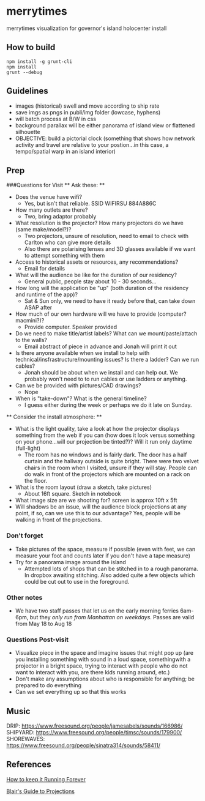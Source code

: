 # merrytimes

merrytimes visualization for governor's island holocenter install

## How to build

```
npm install -g grunt-cli
npm install
grunt --debug
```

## Guidelines
* images (historical) swell and move according to ship rate
* save imgs as pngs in publi/img folder (lowcase, hyphens)
* will batch process at B/W in css
* background parallax will be either panorama of island view or flattened silhouette
* OBJECTIVE: build a pictorial clock (something that shows how network activity and travel are relative to your postion...in this case, a tempo/spatial warp in an island interior)

## Prep
###Questions for Visit
** Ask these: **
* Does the venue have wifi?
	* Yes, but isn't that reliable. SSID WIFIRSU 884A886C
* How many outlets are there?
	* Two, bring adaptor probably
* What resolution is the projector? How many projectors do we have (same make/model?)?
	* Two projectors, unsure of resolution, need to email to check with Carlton who can give more details
	* Also there are polarising lenses and 3D glasses available if we want to attempt something with them
* Access to historical assets or resources, any recommendations?
	* Email for details
* What will the audience be like for the duration of our residency?
	* General public, people stay about 10 - 30 seconds...
* How long will the application be "up" (both duration of the residency and runtime of the app)?
	* Sat & Sun only, we need to have it ready before that, can take down ASAP after
* How much of our own hardware will we have to provide (computer? macmini?)?
	* Provide computer. Speaker provided
* Do we need to make title/artist labels? What can we mount/paste/attach to the walls?
	* Email abstract of piece in advance and Jonah will print it out
* Is there anyone available when we install to help with technical/insfrastructure/mounting issues? Is there a ladder? Can we run cables?
	* Jonah should be about when we install and can help out. We probably won't need to to run cables or use ladders or anything.
* Can we be provided with pictures/CAD drawings?
	* Nope
* When is "take-down"? What is the general timeline?
	* I guess either during the week or perhaps we do it late on Sunday.

** Consider the install atmosphere: **
* What is the light quality, take a look at how the projector displays something from the web if you can (how does it look versus something on your phone...will our projection be tinted?)? Will it run only daytime (full-light)
	* The room has no windows and is fairly dark. The door has a half curtain and the hallway outside is quite bright. There were two velvet chairs in the room when I visited, unsure if they will stay. People can do walk in front of the projectors which are mounted on a rack on the floor.
* What is the room layout (draw a sketch, take pictures)
	* About 16ft square. Sketch in notebook
* What image size are we shooting for?
	screen is approx 10ft x 5ft
* Will shadows be an issue, will the audience block projections at any point, if so, can we use this to our advantage?
	Yes, people will be walking in front of the projections.

### Don't forget
* Take pictures of the space, measure if possible (even with feet, we can measure your foot and counts later if you don't have a tape measure)
* Try for a panorama image around the island
	* Attempted lots of shops that can be stitched in to a rough panorama. In dropbox awaiting stitching. Also added quite a few objects which could be cut out to use in the foreground.

### Other notes
* We have two staff passes that let us on the early morning ferries 6am-6pm, but they *only run from Manhattan on weekdays*. Passes are valid from May 18 to Aug 18

### Questions Post-visit
* Visualize piece in the space and imagine issues that might pop up (are you installing something with sound in a loud space, somethingwith a projector in a bright space, trying to interact with people who do not want to interact with you, are there kids running around, etc.)
* Don't make any assumptions about who is responsible for anything; be prepared to do everything
* Can we set everything up so that this works

## Music
DRIP: https://www.freesound.org/people/jamesabels/sounds/166986/
SHIPYARD: https://www.freesound.org/people/timsc/sounds/179900/
SHOREWAVES: https://www.freesound.org/people/sinatra314/sounds/58411/

## References
[How to keep it Running Forever](https://github.com/laserpilot/Installation_Up_4evr/blob/master/Installation_Up_4evr.md)

[Blair's Guide to Projections](http://www.creativeapplications.net/tutorials/guide-to-projectors-for-interactive-installations/)